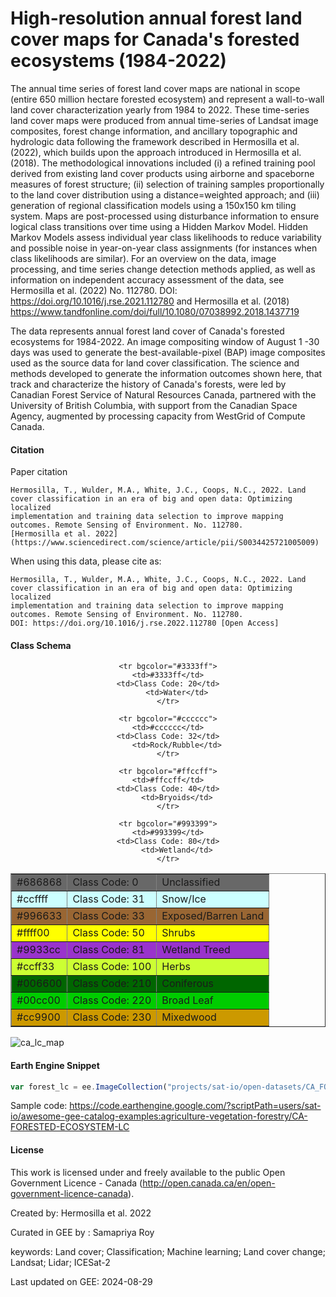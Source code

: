 # High-resolution annual forest land cover maps for Canada's forested ecosystems (1984-2022)

The annual time series of forest land cover maps are national in scope (entire 650 million hectare forested ecosystem) and represent a wall-to-wall land cover characterization yearly from 1984 to 2022. These time-series land cover maps were produced from annual time-series of Landsat image composites, forest change information, and ancillary topographic and hydrologic data following the framework described in Hermosilla et al. (2022), which builds upon the approach introduced in Hermosilla et al. (2018). The methodological innovations included (i) a refined training pool derived from existing land cover products using airborne and spaceborne measures of forest structure; (ii) selection of training samples proportionally to the land cover distribution using a distance=weighted approach; and (iii) generation of regional classification models using a 150x150 km tiling system. Maps are post-processed using disturbance information to ensure logical class transitions over time using a Hidden Markov Model. Hidden Markov Models assess individual year class likelihoods to reduce variability and possible noise in year-on-year class assignments (for instances when class likelihoods are similar).
For an overview on the data, image processing, and time series change detection methods applied, as well as information on independent accuracy assessment of the data, see Hermosilla et al. (2022) No. 112780. DOI: https://doi.org/10.1016/j.rse.2021.112780 and Hermosilla et al. (2018) https://www.tandfonline.com/doi/full/10.1080/07038992.2018.1437719

The data represents annual forest land cover of Canada's forested ecosystems for 1984-2022. An image compositing window of August 1 -30 days was used to generate the best-available-pixel (BAP) image composites used as the source data for land cover classification. The science and methods developed to generate the information outcomes shown here, that track and characterize the history of Canada's forests, were led by Canadian Forest Service of Natural Resources Canada, partnered with the University of British Columbia, with support from the Canadian Space Agency, augmented by processing capacity from WestGrid of Compute Canada.


#### Citation

Paper citation

```
Hermosilla, T., Wulder, M.A., White, J.C., Coops, N.C., 2022. Land cover classification in an era of big and open data: Optimizing localized
implementation and training data selection to improve mapping outcomes. Remote Sensing of Environment. No. 112780.
[Hermosilla et al. 2022](https://www.sciencedirect.com/science/article/pii/S0034425721005009)
```

When using this data, please cite as:

```
Hermosilla, T., Wulder, M.A., White, J.C., Coops, N.C., 2022. Land cover classification in an era of big and open data: Optimizing localized
implementation and training data selection to improve mapping outcomes. Remote Sensing of Environment. No. 112780.
DOI: https://doi.org/10.1016/j.rse.2022.112780 [Open Access]
```

#### Class Schema

<center>

<table width="500" border="1">
	<tr bgcolor="#686868">
		<td>#686868</td>
    <td>Class Code: 0</td>
    <td>Unclassified</td>
	</tr>

	<tr bgcolor="#3333ff">
    <td>#3333ff</td>
    <td>Class Code: 20</td>
		<td>Water</td>
	</tr>

  <tr bgcolor="#ccffff">
    <td>#ccffff</td>
    <td>Class Code: 31</td>
		<td>Snow/Ice</td>
	</tr>

	<tr bgcolor="#cccccc">
    <td>#cccccc</td>
    <td>Class Code: 32</td>
		<td>Rock/Rubble</td>
	</tr>
  <tr bgcolor="#996633">
    <td>#996633</td>
    <td>Class Code: 33</td>
		<td>Exposed/Barren Land</td>
	</tr>

	<tr bgcolor="#ffccff">
    <td>#ffccff</td>
    <td>Class Code: 40</td>
		<td>Bryoids</td>
	</tr>

  <tr bgcolor="#ffff00">
    <td>#ffff00</td>
    <td>Class Code: 50</td>
		<td>Shrubs</td>
	</tr>

	<tr bgcolor="#993399">
    <td>#993399</td>
    <td>Class Code: 80</td>
		<td>Wetland</td>
	</tr>

  <tr bgcolor="#9933cc">
    <td>#9933cc</td>
    <td>Class Code: 81</td>
		<td>Wetland Treed</td>
	</tr>

  <tr bgcolor="#ccff33">
    <td>#ccff33</td>
    <td>Class Code: 100</td>
		<td>Herbs</td>
	</tr>

  <tr bgcolor="#006600">
    <td>#006600</td>
    <td>Class Code: 210</td>
		<td>Coniferous</td>
	</tr>

  <tr bgcolor="#00cc00">
    <td>#00cc00</td>
    <td>Class Code: 220</td>
		<td>Broad Leaf</td>
	</tr>

  <tr bgcolor="#cc9900">
    <td>#cc9900</td>
    <td>Class Code: 230</td>
		<td>Mixedwood</td>
	</tr>


</table>

</center>


![ca_lc_map](https://user-images.githubusercontent.com/6677629/141745218-48410de0-0956-4da9-b90b-05d0c1bd485f.gif)


#### Earth Engine Snippet

```js
var forest_lc = ee.ImageCollection("projects/sat-io/open-datasets/CA_FOREST_LC_VLCE2");
```

Sample code: https://code.earthengine.google.com/?scriptPath=users/sat-io/awesome-gee-catalog-examples:agriculture-vegetation-forestry/CA-FORESTED-ECOSYSTEM-LC

#### License
This work is licensed under and freely available to the public Open Government Licence - Canada (http://open.canada.ca/en/open-government-licence-canada).

Created by: Hermosilla et al. 2022

Curated in GEE by : Samapriya Roy

keywords: Land cover; Classification; Machine learning; Land cover change; Landsat; Lidar; ICESat-2

Last updated on GEE: 2024-08-29
